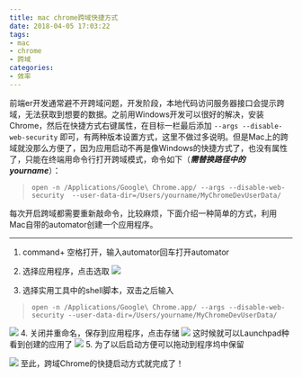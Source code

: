 ```yaml
---
title: mac chrome跨域快捷方式
date: 2018-04-05 17:03:22
tags: 
- mac
- chrome
- 跨域
categories: 
- 效率
---
```

前端er开发通常避不开跨域问题，开发阶段，本地代码访问服务器接口会提示跨域，无法获取到想要的数据。之前用Windows开发可以很好的解决，安装Chrome，然后在快捷方式右键属性，在目标一栏最后添加 `--args --disable-web-security` 即可，有两种版本设置方式，这里不做过多说明。但是Mac上的跨域就没那么方便了，因为应用启动不再是像Windows的快捷方式了，也没有属性了，只能在终端用命令行打开跨域模式，命令如下（***需替换路径中的yourname***）：
> `open -n /Applications/Google\ Chrome.app/ --args --disable-web-security  --user-data-dir=/Users/yourname/MyChromeDevUserData/`

每次开启跨域都需要重新敲命令，比较麻烦，下面介绍一种简单的方式，利用Mac自带的automator创建一个应用程序。
***
<!-- more -->
1. command+ 空格打开，输入automator回车打开automator

2. 选择应用程序，点击选取
![](https://s2.ax1x.com/2019/06/28/ZKOxkd.png)
3. 选择实用工具中的shell脚本，双击之后输入
>    ```open -n /Applications/Google\ Chrome.app/ --args --disable-web-security --user-data-dir=/Users/yourname/MyChromeDevUserData/```

![](https://s2.ax1x.com/2019/06/28/ZKXP6f.png)
4. 关闭并重命名，保存到应用程序，点击存储
![](https://s2.ax1x.com/2019/06/28/ZKXets.png)
这时候就可以Launchpad种看到创建的应用了
![](https://s2.ax1x.com/2019/06/28/ZKXK10.png)
5. 为了以后启动方便可以拖动到程序坞中保留

![](https://s2.ax1x.com/2019/06/28/ZKXQXT.png)
至此，跨域Chrome的快捷启动方式就完成了！